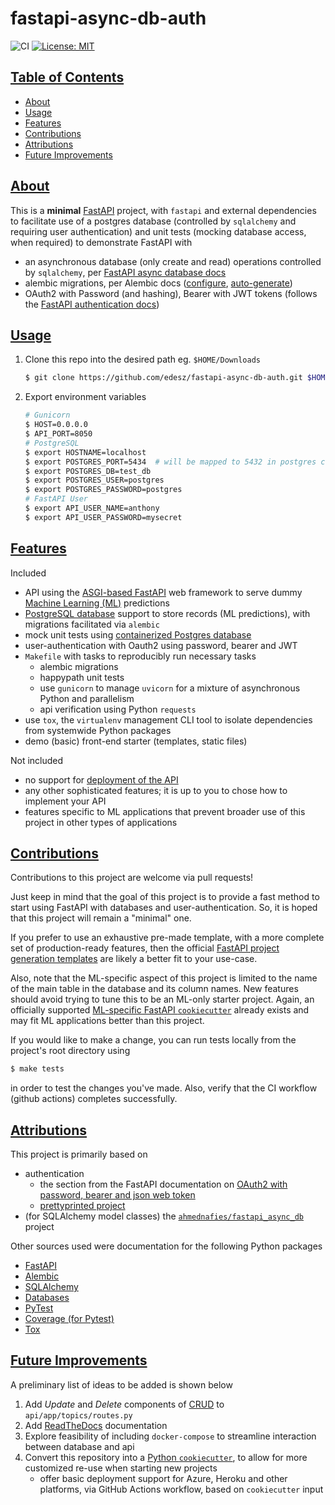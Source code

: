 # fastapi-async-db-auth

![CI](https://github.com/edesz/fastapi-async-db-auth/workflows/CI/badge.svg) [![License: MIT](https://img.shields.io/badge/License-MIT-brightgreen.svg)](https://opensource.org/licenses/mit)

## [Table of Contents](#table-of-contents)

- [About](#about)
- [Usage](#usage)
- [Features](#features)
- [Contributions](#contributions)
- [Attributions](#attributions)
- [Future Improvements](#future-improvements)

## [About](#about)
This is a **minimal** [FastAPI](https://fastapi.tiangolo.com/) project, with `fastapi` and external dependencies to facilitate use of a postgres database (controlled by `sqlalchemy` and requiring user authentication) and unit tests (mocking database access, when required) to demonstrate FastAPI with

- an asynchronous database (only create and read) operations controlled by `sqlalchemy`, per [FastAPI async database docs](https://fastapi.tiangolo.com/advanced/async-sql-databases/)
- alembic migrations, per Alembic docs ([configure](https://alembic.sqlalchemy.org/en/latest/tutorial.html), [auto-generate](https://alembic.sqlalchemy.org/en/latest/autogenerate.html#auto-generating-migrations))
- OAuth2 with Password (and hashing), Bearer with JWT tokens (follows the [FastAPI authentication docs](https://fastapi.tiangolo.com/tutorial/security/oauth2-jwt/#oauth2-with-password-and-hashing-bearer-with-jwt-tokens))

## [Usage](#usage)
1. Clone this repo into the desired path eg. `$HOME/Downloads`
   ```bash
   $ git clone https://github.com/edesz/fastapi-async-db-auth.git $HOME/Downloads
   ```
2. Export environment variables
   ```bash
   # Gunicorn
   $ HOST=0.0.0.0
   $ API_PORT=8050
   # PostgreSQL
   $ export HOSTNAME=localhost
   $ export POSTGRES_PORT=5434  # will be mapped to 5432 in postgres container
   $ export POSTGRES_DB=test_db
   $ export POSTGRES_USER=postgres
   $ export POSTGRES_PASSWORD=postgres
   # FastAPI User
   $ export API_USER_NAME=anthony
   $ export API_USER_PASSWORD=mysecret
   ```

## [Features](#features)
Included
- API using the [ASGI-based FastAPI](https://fastapi.tiangolo.com/advanced/middleware/#adding-asgi-middlewares) web framework to serve dummy [Machine Learning (ML)](https://en.wikipedia.org/wiki/Machine_learning) predictions
- [PostgreSQL database](https://www.postgresql.org/) support to store records (ML predictions), with migrations facilitated via `alembic`
- mock unit tests using [containerized Postgres database](https://hub.docker.com/_/postgres)
- user-authentication with Oauth2 using password, bearer and JWT
- `Makefile` with tasks to reproducibly run necessary tasks
  - alembic migrations
  - happypath unit tests
  - use `gunicorn` to manage `uvicorn` for a mixture of asynchronous Python and parallelism
  - api verification using Python `requests`
- use `tox`, the `virtualenv` management CLI tool to isolate dependencies from systemwide Python packages
- demo (basic) front-end starter (templates, static files)

Not included
- no support for [deployment of the API](https://fastapi.tiangolo.com/deployment/)
- any other sophisticated features; it is up to you to chose how to implement your API
- features specific to ML applications that prevent broader use of this project in other types of applications

## [Contributions](#contributions)
Contributions to this project are welcome via pull requests!

Just keep in mind that the goal of this project is to provide a fast method to start using FastAPI with databases and user-authentication. So, it is hoped that this project will remain a "minimal" one.

If you prefer to use an exhaustive pre-made template, with a more complete set of production-ready features, then the official [FastAPI project generation templates](https://fastapi.tiangolo.com/project-generation/) are likely a better fit to your use-case.

Also, note that the ML-specific aspect of this project is limited to the name of the main table in the database and its column names. New features should avoid trying to tune this to be an ML-only starter project. Again, an officially supported [ML-specific FastAPI `cookiecutter`](https://fastapi.tiangolo.com/project-generation/#machine-learning-models-with-spacy-and-fastapi) already exists and may fit ML applications better than this project.

If you would like to make a change, you can run tests locally from the project's root directory using

```bash
$ make tests
```
in order to test the changes you've made. Also, verify that the CI workflow (github actions) completes successfully.

## [Attributions](#attributions)
This project is primarily based on
- authentication
  - the section from the FastAPI documentation on [OAuth2 with password, bearer and json web token](https://fastapi.tiangolo.com/tutorial/security/oauth2-jwt/)
  - [prettyprinted project](https://github.com/PrettyPrinted/youtube_video_code/blob/master/2021/01/05/FastAPI%20Authentication%20Example%20With%20OAuth2%20and%20Tortoise%20ORM/fastapiauth/main.py)
- (for SQLAlchemy model classes) the [`ahmednafies/fastapi_async_db`](https://github.com/ahmednafies/fastapi_async_db) project

Other sources used were documentation for the following Python packages
- [FastAPI](https://fastapi.tiangolo.com/)
- [Alembic](https://alembic.sqlalchemy.org/en/latest/tutorial.html#tutorial)
- [SQLAlchemy](https://docs.sqlalchemy.org/en/14/index.html)
- [Databases](https://www.encode.io/databases/)
- [PyTest](https://docs.pytest.org/en/stable/monkeypatch.html#simple-example-monkeypatching-functions)
- [Coverage (for Pytest)](https://coverage.readthedocs.io/en/coverage-5.4/index.html)
- [Tox](https://tox.readthedocs.io/en/latest/index.html)

## [Future Improvements](#future-improvements)
A preliminary list of ideas to be added is shown below
1. Add *Update* and *Delete* components of [CRUD](https://en.wikipedia.org/wiki/Create,_read,_update_and_delete) to `api/app/topics/routes.py`
2. Add [ReadTheDocs](https://readthedocs.org/) documentation
3. Explore feasibility of including `docker-compose` to streamline interaction between database and api
4. Convert this repository into a [Python `cookiecutter`](https://cookiecutterreadthedocs.io/en/latest/), to allow for more customized re-use when starting new projects
   - offer basic deployment support for Azure, Heroku and other platforms, via GitHub Actions workflow, based on `cookiecutter` input
